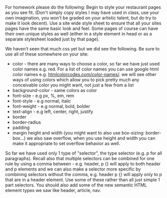 For homework please do the following:
Begin to style your restaurant pages as you see fit. (Don't simply copy styles I may have used in class, use your own imagination, you won't be graded on your artistic talent, but do try to make it look decent). Use a site wide style sheet to ensure that all your sites pages have the same basic look and feel. Some pages of course can have their own unique styles as well (either in a style element in head or as a separate stylesheet loaded just by that page).

We haven't seen that much css yet but we did see the following. Be sure to use all of these somewhere on your site:

*    color - there are many ways to choose a color, so far we have just used color names e.g. red. For a list of color names you can use google html color names e.g. [htmlcolorcodes.com/color-names/](https://htmlcolorcodes.com/color-names/). we will see other ways of using colors which allow you to pick pretty much any conceivable color you might want, not just a few from a list
*    background-color - same colors as color
*    font-size - e.g px, %, em, rem
*    font-style - e.g normal, italic
*    font-weight - e.g normal, bold, bolder
*    text-align - e.g left, center, right, justify
*    border
*    border-radius
*    padding
*    margin
    height and width (you might want to also use box-sizing: border-box...)
    we also saw overflow, when you use height and width you can make it appropriate to set overflow behavior as well.

So far we have used only 1 type of "selector", the type selector (e.g. p for all paragraphs). Recall also that multiple selectors can be combined for one rule by using a comma between - e.g. header, p {} will apply to both header and p elements and we can also make a selector more specific by combining selectors without the comma, e.g. header p {} will apply only to p that are in a header element. Use some of these rather than all just simple 1 part selectors.
You should also add some of the new semantic HTML element types we saw like header, article, nav.
